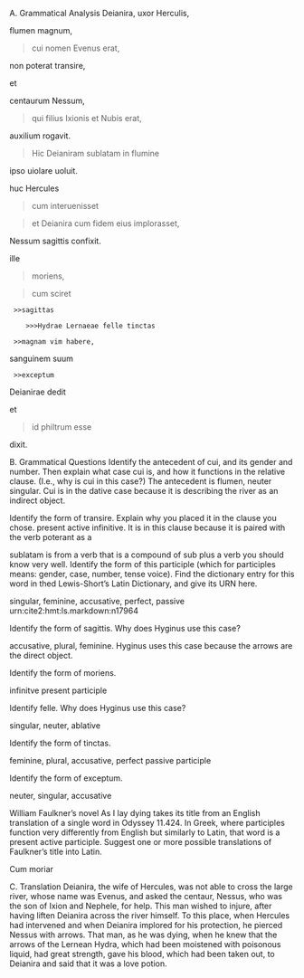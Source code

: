 A. Grammatical Analysis
Deianira, uxor Herculis,

flumen magnum, 
 
>cui nomen Evenus erat, 

non poterat transire, 

et 

centaurum Nessum, 
  
 >qui filius Ixionis et Nubis erat, 

auxilium rogavit. 

 >Hic Deianiram sublatam in flumine 

ipso uiolare uoluit. 

huc Hercules 
  
  >cum interuenisset 
  
  >et Deianira cum fidem eius implorasset, 

Nessum sagittis confixit.

ille 
  
  >moriens, 
  
  >cum sciret 
     
     >>sagittas 
        
        >>>Hydrae Lernaeae felle tinctas 
     
     >>magnam vim habere, 

sanguinem suum 
     
     >>exceptum 

Deianirae dedit 

et 
  
  >id philtrum esse 

dixit.


B. Grammatical Questions
Identify the antecedent of cui, and its gender and number. Then explain what case cui is, and how it functions in the relative clause. (I.e., why is cui in this case?)
  The antecedent is flumen, neuter singular. Cui is in the dative case because it is describing the river as an indirect object. 

Identify the form of transire. Explain why you placed it in the clause you chose.
  present active infinitive. It is in this clause because it is paired with the verb poterant as a 

sublatam is from a verb that is a compound of sub plus a verb you should know very well. Identify the form of this participle (which for participles means: gender, case, number, tense voice). Find the dictionary entry for this word in thed Lewis-Short’s Latin Dictionary, and give its URN here.

singular, feminine, accusative, perfect, passive
urn:cite2:hmt:ls.markdown:n17964

Identify the form of sagittis. Why does Hyginus use this case?

accusative, plural, feminine. Hyginus uses this case because the arrows are the direct object. 

Identify the form of moriens.

infinitve present participle

Identify felle. Why does Hyginus use this case?

singular, neuter, ablative

Identify the form of tinctas.

feminine, plural, accusative, perfect passive participle

Identify the form of exceptum.

neuter, singular, accusative

William Faulkner’s novel As I lay dying takes its title from an English translation of a single word in Odyssey 11.424. In Greek, where participles function very differently from English but similarly to Latin, that word is a present active participle. Suggest one or more possible translations of Faulkner’s title into Latin.

Cum moriar



C. Translation
Deianira, the wife of Hercules, was not able to cross the large river, whose name was Evenus, and asked the centaur, Nessus, who was the son of Ixion and Nephele, for help. This man wished to injure, after having liften Deianira across the river himself. To this place, when Hercules had intervened and when Deianira implored for his protection, he pierced Nessus with arrows. That man, as he was dying, when he knew that the arrows of the Lernean Hydra, which had been moistened with poisonous liquid, had great strength, gave his blood, which had been taken out, to Deianira and said that it was a love potion.

